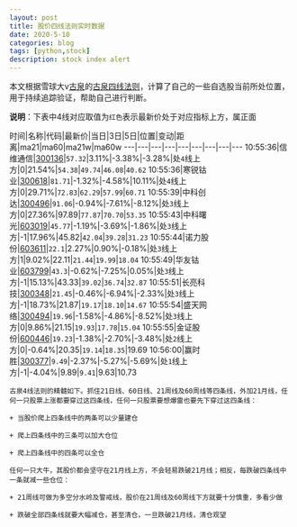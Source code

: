 ```yaml
---
layout: post
title: 股价四线法则实时数据
date: 2020-5-10
categories: blog
tags: [python,stock]
description: stock index alert
---
```



本文根据雪球大v[古泉](https://xueqiu.com/u/7148646888)的[古泉四线法则](https://xueqiu.com/7148646888/130498192)，计算了自己的一些自选股当前所处位置，用于持续追踪验证，帮助自己进行判断。

**说明**：下表中4线对应取值为`红色`表示最新价处于对应指标上方，属正面

时间|名称|代码|最新价|当日|3日|5日|位置|变动|距离|ma21|ma60|ma21w|ma60w
---|---|---|---|---|---|---|---|---
10:55:36|信维通信|[300136](https://xueqiu.com/S/SZ300136)|`57.32`|3.11%|-3.38%|-3.28%|处`4`线上方|0|21.54%|`54.38`|`49.74`|`46.08`|`40.62`
10:55:36|寒锐钴业|[300618](https://xueqiu.com/S/SZ300618)|`81.71`|-1.32%|-4.58%|10.11%|处`4`线上方|0|29.71%|`72.83`|`62.29`|`57.99`|`60.71`
10:55:39|中科创达|[300496](https://xueqiu.com/S/SZ300496)|`91.06`|-0.94%|-7.61%|-8.12%|处`3`线上方|0|27.36%|97.89|`77.87`|`70.70`|`53.35`
10:55:43|中科曙光|[603019](https://xueqiu.com/S/SH603019)|`45.77`|-1.19%|-3.69%|-1.86%|处`3`线上方|-1|17.96%|45.82|`42.04`|`39.28`|`31.23`
10:55:44|诺力股份|[603611](https://xueqiu.com/S/SH603611)|`22.1`|2.27%|0.90%|-0.18%|处`3`线上方|1|9.02%|22.11|`21.44`|`19.99`|`18.04`
10:55:49|华友钴业|[603799](https://xueqiu.com/S/SH603799)|`43.3`|-0.62%|-7.25%|0.05%|处`3`线上方|-1|15.13%|43.33|`39.02`|`36.74`|`32.87`
10:55:51|长亮科技|[300348](https://xueqiu.com/S/SZ300348)|`21.45`|-0.46%|-6.94%|-2.33%|处`3`线上方|-1|18.73%|21.87|`19.17`|`18.10`|`14.67`
10:55:54|盛天网络|[300494](https://xueqiu.com/S/SZ300494)|`19.96`|-1.58%|-4.86%|-8.52%|处`3`线上方|0|9.86%|21.15|`19.93`|`17.78`|`15.04`
10:55:55|金证股份|[600446](https://xueqiu.com/S/SH600446)|`19.23`|-1.38%|-2.70%|-3.48%|处`2`线上方|0|-0.64%|20.35|`19.14`|`18.35`|19.69
10:56:00|赢时胜|[300377](https://xueqiu.com/S/SZ300377)|`9.49`|-2.37%|-5.27%|-5.69%|处`1`线上方|-1|-4.04%|9.89|`9.41`|9.63|10.73

```
古泉4线法则的精髓如下。抓住21日线、60日线、21周线及60周线等四条线，外加21月线，任何一只股票上涨都要穿过这四条线，任何一只股票要想爆雷也要先下穿过这四条线：

+ 当股价爬上四条线中的两条可以少量建仓

+ 爬上四条线中的三条可以加大仓位

+ 爬上四条线中的四条可以全仓

任何一只大牛，其股价都会坚守在21月线上方，不会轻易跌破21月线；相反，每跌破四条线中一条就减一些仓位：

+ 21周线可做为多空分水岭及警戒线，股价在21周线及60周线下方就要十分慎重，多看少做

+ 跌破全部四条线就要大幅减仓，甚至清仓，一旦跌破21月线，清仓观望
```